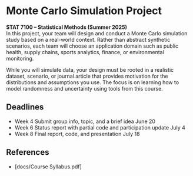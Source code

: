 # Monte Carlo Simulation Project
**STAT 7100 – Statistical Methods (Summer 2025)**\
In this project, your team will design and conduct a Monte Carlo simulation study based on a real-world context. Rather than abstract synthetic scenarios, each team will choose an application domain such as public health, supply chains, sports analytics, finance, or environmental monitoring.

While you will simulate data, your design must be rooted in a realistic dataset, scenario, or journal article that provides motivation for the distributions and assumptions you use. The focus is on learning how to model randomness and uncertainty using tools from this course.

## Deadlines
* Week 4	Submit group info, topic, and a brief idea	June 20
* Week 6	Status report with partial code and participation update	July 4
* Week 8	Final report, code, and presentation	July 18


## References
* [docs/Course Syllabus.pdf]


